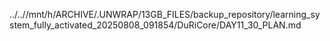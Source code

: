 ../..//mnt/h/ARCHIVE/.UNWRAP/13GB_FILES/backup_repository/learning_system_fully_activated_20250808_091854/DuRiCore/DAY11_30_PLAN.md